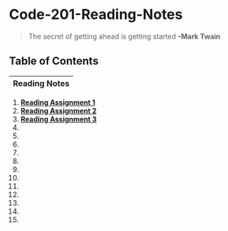 # Code-201-Reading-Notes

> The secret of getting ahead is getting started
  **-Mark Twain**

## Table of Contents

| Reading Notes |
| --- |
1. **[Reading Assignment 1](class-01.md)**
2. **[Reading Assignment 2](class-02.md)**
3. **[Reading Assignment 3](class-03.md)**
4. 
5. 
6. 
7. 
8. 
9. 
10. 
11. 
12. 
13. 
14. 
15.
